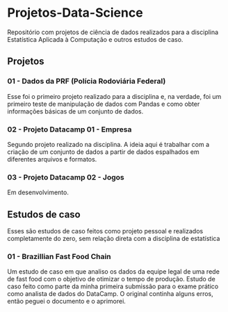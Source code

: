 # Projetos-Data-Science
Repositório com projetos de ciência de dados realizados para a disciplina Estatística Aplicada à Computação e outros estudos de caso.

## Projetos

### 01 - Dados da PRF (Polícia Rodoviária Federal) ###
  Esse foi o primeiro projeto realizado para a disciplina e, na verdade, foi um primeiro teste de manipulação de dados com Pandas e como obter informações básicas de um conjunto de dados.
  
### 02 - Projeto Datacamp 01 - Empresa ###
  Segundo projeto realizado na disciplina. A ideia aqui é trabalhar com a criação de um conjunto de dados a partir de dados espalhados em diferentes arquivos e formatos.
  
### 03 - Projeto Datacamp 02 - Jogos ###
Em desenvolvimento.

## Estudos de caso

Esses são estudos de caso feitos como projeto pessoal e realizados completamente do zero, sem relação direta com a disciplina de estatística

### 01 - Brazillian Fast Food Chain

  Um estudo de caso em que analiso os dados da equipe legal de uma rede de fast food com o objetivo de otimizar o tempo de produção. Estudo de caso feito como parte da minha primeira submissão para o exame prático como analista de dados do DataCamp. O original continha alguns erros, então peguei o documento e o aprimorei.
